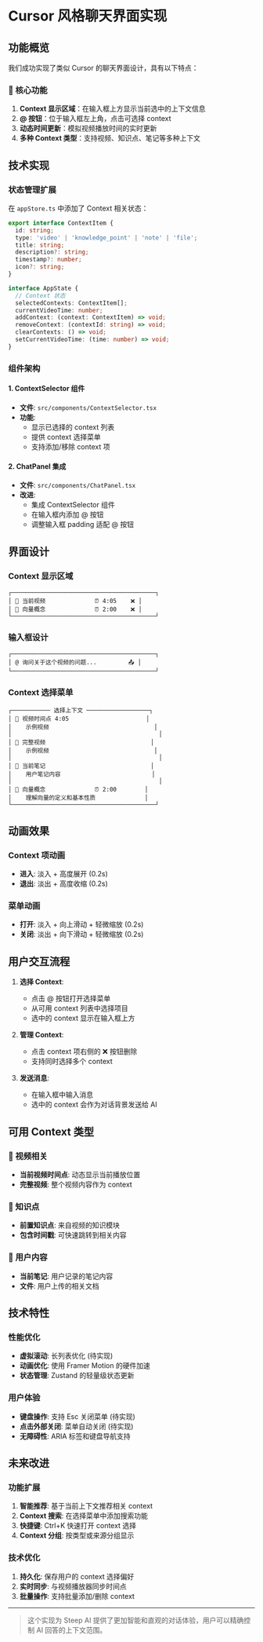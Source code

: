 # Cursor 风格聊天界面实现

## 功能概览

我们成功实现了类似 Cursor 的聊天界面设计，具有以下特点：

### 🎯 核心功能

1. **Context 显示区域**：在输入框上方显示当前选中的上下文信息
2. **@ 按钮**：位于输入框左上角，点击可选择 context
3. **动态时间更新**：模拟视频播放时间的实时更新
4. **多种 Context 类型**：支持视频、知识点、笔记等多种上下文

## 技术实现

### 状态管理扩展

在 `appStore.ts` 中添加了 Context 相关状态：

```typescript
export interface ContextItem {
  id: string;
  type: 'video' | 'knowledge_point' | 'note' | 'file';
  title: string;
  description?: string;
  timestamp?: number;
  icon?: string;
}

interface AppState {
  // Context 状态
  selectedContexts: ContextItem[];
  currentVideoTime: number;
  addContext: (context: ContextItem) => void;
  removeContext: (contextId: string) => void;
  clearContexts: () => void;
  setCurrentVideoTime: (time: number) => void;
}
```

### 组件架构

#### 1. ContextSelector 组件
- **文件**: `src/components/ContextSelector.tsx`
- **功能**: 
  - 显示已选择的 context 列表
  - 提供 context 选择菜单
  - 支持添加/移除 context 项

#### 2. ChatPanel 集成
- **文件**: `src/components/ChatPanel.tsx` 
- **改进**:
  - 集成 ContextSelector 组件
  - 在输入框内添加 @ 按钮
  - 调整输入框 padding 适配 @ 按钮

## 界面设计

### Context 显示区域
```
┌─────────────────────────────────────────┐
│ 🎥 当前视频              ⏰ 4:05    ❌ │
│ 📖 向量概念              ⏰ 2:00    ❌ │
└─────────────────────────────────────────┘
```

### 输入框设计
```
┌─────────────────────────────────────────┐
│ @ 询问关于这个视频的问题...         📤 │
└─────────────────────────────────────────┘
```

### Context 选择菜单
```
┌─────────── 选择上下文 ──────────────────┐
│ 🎥 视频时间点 4:05                      │
│    示例视频                              │
│                                          │
│ 🎥 完整视频                              │
│    示例视频                              │
│                                          │
│ 📝 当前笔记                              │
│    用户笔记内容                          │
│                                          │
│ 📖 向量概念              ⏰ 2:00        │
│    理解向量的定义和基本性质              │
└─────────────────────────────────────────┘
```

## 动画效果

### Context 项动画
- **进入**: 淡入 + 高度展开 (0.2s)
- **退出**: 淡出 + 高度收缩 (0.2s)

### 菜单动画
- **打开**: 淡入 + 向上滑动 + 轻微缩放 (0.2s)
- **关闭**: 淡出 + 向下滑动 + 轻微缩放 (0.2s)

## 用户交互流程

1. **选择 Context**:
   - 点击 @ 按钮打开选择菜单
   - 从可用 context 列表中选择项目
   - 选中的 context 显示在输入框上方

2. **管理 Context**:
   - 点击 context 项右侧的 ❌ 按钮删除
   - 支持同时选择多个 context

3. **发送消息**:
   - 在输入框中输入消息
   - 选中的 context 会作为对话背景发送给 AI

## 可用 Context 类型

### 🎥 视频相关
- **当前视频时间点**: 动态显示当前播放位置
- **完整视频**: 整个视频内容作为 context

### 📖 知识点
- **前置知识点**: 来自视频的知识模块
- **包含时间戳**: 可快速跳转到相关内容

### 📝 用户内容
- **当前笔记**: 用户记录的笔记内容
- **文件**: 用户上传的相关文档

## 技术特性

### 性能优化
- **虚拟滚动**: 长列表优化 (待实现)
- **动画优化**: 使用 Framer Motion 的硬件加速
- **状态管理**: Zustand 的轻量级状态更新

### 用户体验
- **键盘操作**: 支持 Esc 关闭菜单 (待实现)
- **点击外部关闭**: 菜单自动关闭 (待实现)
- **无障碍性**: ARIA 标签和键盘导航支持

## 未来改进

### 功能扩展
1. **智能推荐**: 基于当前上下文推荐相关 context
2. **Context 搜索**: 在选择菜单中添加搜索功能
3. **快捷键**: Ctrl+K 快速打开 context 选择
4. **Context 分组**: 按类型或来源分组显示

### 技术优化
1. **持久化**: 保存用户的 context 选择偏好
2. **实时同步**: 与视频播放器同步时间点
3. **批量操作**: 支持批量添加/删除 context

---

> 这个实现为 Steep AI 提供了更加智能和直观的对话体验，用户可以精确控制 AI 回答的上下文范围。 